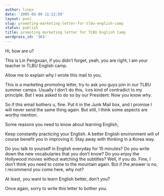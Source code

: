 ```yaml
---
author: linpx
date: '2005-03-09 11:12:59'
layout: post
slug: promoting-marketing-letter-for-tlbu-english-camp
status: publish
title: promoting marketing letter for TLBU English Camp
wordpress_id: '363'
---
```


Hi, how are u?

This is Lin Pengxuan, if you didn’t forget, yeah, you are right, I am your
teacher in TLBU English camp.

Allow me to explain why I wrote this mail to you.

This is a marketing promoting letter, try to ask you guys join in our TLBU
summer camps. Usually I don’t do this, ‘cos kind of contradict to my
principle. But I was asked to do so by our President. Now you know why.

So if this email bothers u, fine. Put it in the Junk Mail box, and I promise I
will never send the same thing again. But still, I think some aspects are
worthy mention.

Some reasons you need to know about learning English,

Keep constantly practicing your English. A better English environment will of
course benefit you in improving it. Stay away with thinking in a Korea way.

Do you talk to yourself in English everyday for 15 minutes? Do you write down
the new vocabularies that you don’t know? Do you enjoy the Hollywood movies
without watching the subtitles? Well, if you do. Fine, I don’t think you need
to come to the mountain again. But if the answer is no, I recommend you come
here, why not?

At least, you want to learn English better, don’t you?

Once again, sorry to write this letter to bother you.

